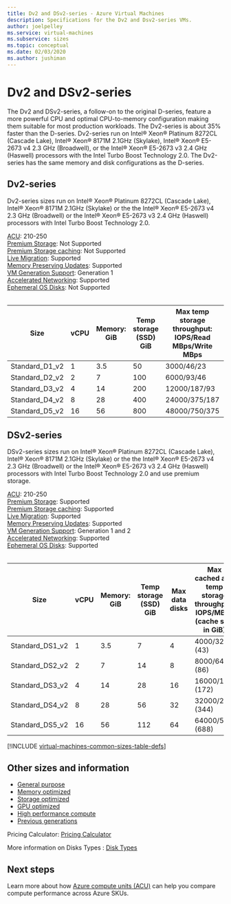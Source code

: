 ```yaml
---
title: Dv2 and DSv2-series - Azure Virtual Machines
description: Specifications for the Dv2 and Dsv2-series VMs.
author: joelpelley
ms.service: virtual-machines
ms.subservice: sizes
ms.topic: conceptual
ms.date: 02/03/2020
ms.author: jushiman
---
```


# Dv2 and DSv2-series

The Dv2 and DSv2-series, a follow-on to the original D-series, feature a more powerful CPU and optimal CPU-to-memory configuration making them suitable for most production workloads. The Dv2-series is about 35% faster than the D-series. Dv2-series run on Intel® Xeon® Platinum 8272CL (Cascade Lake), Intel® Xeon® 8171M 2.1GHz (Skylake), Intel® Xeon® E5-2673 v4 2.3 GHz (Broadwell), or the Intel® Xeon® E5-2673 v3 2.4 GHz (Haswell) processors with the Intel Turbo Boost Technology 2.0. The Dv2-series has the same memory and disk configurations as the D-series.

## Dv2-series

Dv2-series sizes run on Intel® Xeon® Platinum 8272CL (Cascade Lake), Intel® Xeon® 8171M 2.1GHz (Skylake) or the the Intel® Xeon® E5-2673 v4 2.3 GHz (Broadwell) or the Intel® Xeon® E5-2673 v3 2.4 GHz (Haswell) processors with Intel Turbo Boost Technology 2.0.

[ACU](acu.md): 210-250<br>
[Premium Storage](premium-storage-performance.md): Not Supported<br>
[Premium Storage caching](premium-storage-performance.md): Not Supported<br>
[Live Migration](maintenance-and-updates.md): Supported<br>
[Memory Preserving Updates](maintenance-and-updates.md): Supported<br>
[VM Generation Support](generation-2.md): Generation 1<br>
[Accelerated Networking](../virtual-network/create-vm-accelerated-networking-cli.md): Supported<br>
[Ephemeral OS Disks](ephemeral-os-disks.md): Not Supported <br>
<br>

| Size | vCPU | Memory: GiB | Temp storage (SSD) GiB | Max temp storage throughput: IOPS/Read MBps/Write MBps | Max data disks | Throughput: IOPS | Max NICs | Expected network bandwidth (Mbps) |
|---|---|---|---|---|---|---|---|---|
| Standard_D1_v2 | 1  | 3.5 | 50  | 3000/46/23    | 4  | 4x500  | 2|750   |
| Standard_D2_v2 | 2  | 7   | 100 | 6000/93/46    | 8  | 8x500  | 2|1500  |
| Standard_D3_v2 | 4  | 14  | 200 | 12000/187/93  | 16 | 16x500 | 4|3000  |
| Standard_D4_v2 | 8  | 28  | 400 | 24000/375/187 | 32 | 32x500 | 8|6000  |
| Standard_D5_v2 | 16 | 56  | 800 | 48000/750/375 | 64 | 64x500 | 8|12000 |

## DSv2-series

DSv2-series sizes run on Intel® Xeon® Platinum 8272CL (Cascade Lake), Intel® Xeon® 8171M 2.1GHz (Skylake) or the the Intel® Xeon® E5-2673 v4 2.3 GHz (Broadwell) or the Intel® Xeon® E5-2673 v3 2.4 GHz (Haswell) processors with Intel Turbo Boost Technology 2.0 and use premium storage.

[ACU](acu.md): 210-250<br>
[Premium Storage](premium-storage-performance.md): Supported<br>
[Premium Storage caching](premium-storage-performance.md): Supported<br>
[Live Migration](maintenance-and-updates.md): Supported<br>
[Memory Preserving Updates](maintenance-and-updates.md): Supported<br>
[VM Generation Support](generation-2.md): Generation 1 and 2<br>
[Accelerated Networking](../virtual-network/create-vm-accelerated-networking-cli.md): Supported<br>
[Ephemeral OS Disks](ephemeral-os-disks.md): Supported <br>
<br>

| Size | vCPU | Memory: GiB | Temp storage (SSD) GiB | Max data disks | Max cached and temp storage throughput: IOPS/MBps (cache size in GiB) | Max uncached disk throughput: IOPS/MBps | Max NICs|Expected network bandwidth (Mbps) |
|---|---|---|---|---|---|---|---|---|
| Standard_DS1_v2 | 1  | 3.5 | 7   | 4  | 4000/32 (43)    | 3200/48   | 2|750   |
| Standard_DS2_v2 | 2  | 7   | 14  | 8  | 8000/64 (86)    | 6400/96   | 2|1500  |
| Standard_DS3_v2 | 4  | 14  | 28  | 16 | 16000/128 (172) | 12800/192 | 4|3000  |
| Standard_DS4_v2 | 8  | 28  | 56  | 32 | 32000/256 (344) | 25600/384 | 8|6000  |
| Standard_DS5_v2 | 16 | 56  | 112 | 64 | 64000/512 (688) | 51200/768 | 8|12000 |

[!INCLUDE [virtual-machines-common-sizes-table-defs](../../includes/virtual-machines-common-sizes-table-defs.md)]

## Other sizes and information

- [General purpose](sizes-general.md)
- [Memory optimized](sizes-memory.md)
- [Storage optimized](sizes-storage.md)
- [GPU optimized](sizes-gpu.md)
- [High performance compute](sizes-hpc.md)
- [Previous generations](sizes-previous-gen.md)

Pricing Calculator: [Pricing Calculator](https://azure.microsoft.com/pricing/calculator/)

More information on Disks Types : [Disk Types](./disks-types.md#ultra-disk)

## Next steps

Learn more about how [Azure compute units (ACU)](acu.md) can help you compare compute performance across Azure SKUs.
